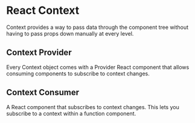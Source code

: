 # React Context
Context provides a way to pass data through the component tree without having to pass props down manually at every level.

## Context Provider
Every Context object comes with a Provider React component that allows consuming components to subscribe to context changes.

## Context Consumer
A React component that subscribes to context changes. This lets you subscribe to a context within a function component.
